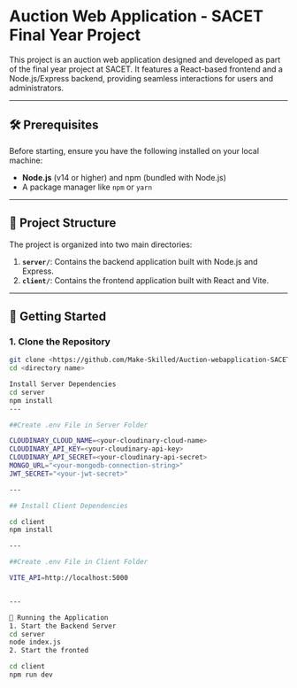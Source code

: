 # Auction Web Application - SACET Final Year Project

This project is an auction web application designed and developed as part of the final year project at SACET. It features a React-based frontend and a Node.js/Express backend, providing seamless interactions for users and administrators.

---

## 🛠 Prerequisites

Before starting, ensure you have the following installed on your local machine:
- **Node.js** (v14 or higher) and npm (bundled with Node.js)
- A package manager like `npm` or `yarn`

---

## 📁 Project Structure

The project is organized into two main directories:
1. **`server/`**: Contains the backend application built with Node.js and Express.
2. **`client/`**: Contains the frontend application built with React and Vite.

---

## 🚀 Getting Started

### 1. Clone the Repository
```bash
git clone <https://github.com/Make-Skilled/Auction-webapplication-SACET-Final-year-project.git>
cd <directory name>

Install Server Dependencies
cd server
npm install
---

##Create .env File in Server Folder

CLOUDINARY_CLOUD_NAME=<your-cloudinary-cloud-name>
CLOUDINARY_API_KEY=<your-cloudinary-api-key>
CLOUDINARY_API_SECRET=<your-cloudinary-api-secret>
MONGO_URL="<your-mongodb-connection-string>"
JWT_SECRET="<your-jwt-secret>"

---

## Install Client Dependencies

cd client
npm install

---

##Create .env File in Client Folder

VITE_API=http://localhost:5000


---

🏃 Running the Application
1. Start the Backend Server
cd server
node index.js
2. Start the fronted

cd client
npm run dev
